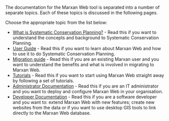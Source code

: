 The documentation for the Marxan Web tool is separated into a number of separate topics. Each of these topics is discussed in the following pages.  

Choose the appropriate topic from the list below:
* [What is Systematic Conservation Planning?](https://andrewcottam.github.io/marxan-web/documentation/docs_concepts.html) - Read this if you want to understand the concepts and background to Systematic Conservation Planning.  
* [User Guide](https://andrewcottam.github.io/marxan-web/documentation/docs_user.html) - Read this if you want to learn about Marxan Web and how to use it to do Systematic Conservation Planning.  
* [Migration guide](https://andrewcottam.github.io/marxan-web/documentation/docs_migration.html) - Read this if you are an existing Marxan user and you want to understand the benefits and what is involved in migrating to Marxan Web.  
* [Tutorials](https://andrewcottam.github.io/marxan-web/documentation/docs_tutorials.html) - Read this if you want to start using Marxan Web straight away by following a set of tutorials.    
* [Administrator Documentation](https://andrewcottam.github.io/marxan-web/documentation/docs_admin.html) - Read this if you are an IT administrator and you want to deploy and configure Marxan Web in your organisation.  
* [Developer Documentation](https://andrewcottam.github.io/marxan-web/documentation/docs_dev.html) - Read this if you are a software developer and you want to: extend Marxan Web with new features; create new websites from the data or if you want to use desktop GIS tools to link directly to the Marxan Web database.  
